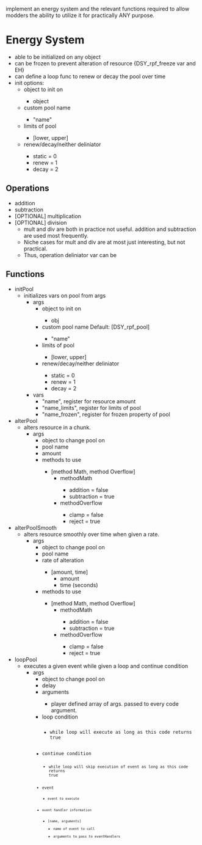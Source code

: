 implement an energy system and the relevant functions required to allow modders the ability to utilize it for practically ANY purpose.

# Energy System
- able to be initialized on any object
- can be frozen to prevent alteration of resource {DSY_rpf_freeze var and EH}
- can define a loop func to renew or decay the pool over time
- init options:
    - object to init on <OBJ>
        - object
    - custom pool name <STR>
        - "name"
    - limits of pool <ARRAY>
        - [lower, upper]
    - renew/decay/neither deliniator <NUM>
        - static = 0
        - renew  = 1
        - decay  = 2

## Operations
- addition
- subtraction
- [OPTIONAL] multiplication
- [OPTIONAL] division
    - mult and div are both in practice not useful. addition and subtraction are used most frequently.
    - Niche cases for mult and div are at most just interesting, but not practical.
    - Thus, operation deliniator var can be <BOOL>

## Functions
- initPool
    - initializes vars on pool from args
        - args 
            - object to init on <OBJ>
                - obj
            - custom pool name <STR> Default: [DSY_rpf_pool]
                - "name"
            - limits of pool <ARRAY>
                - [lower, upper]
            - renew/decay/neither deliniator <NUM>
                - static = 0
                - renew  = 1
                - decay  = 2
        - vars
            - "name", register for resource amount <NUM>
            - "name_limits", register for limits of pool <ARRAY>
            - "name_frozen", register for frozen property of pool <BOOL>
- alterPool
    - alters resource in a chunk.
        - args
            - object to change pool on <OBJ>
            - pool name <STR>
            - amount <NUM>
            - methods to use <ARRAY>
                - [method Math, method Overflow]
                    - methodMath <BOOL>
                        - addition    = false
                        - subtraction = true
                    - methodOverflow <BOOL>
                        - clamp     = false
                        - reject    = true
- alterPoolSmooth
    - alters resource smoothly over time when given a rate.
        - args
            - object to change pool on <OBJ>
            - pool name <STR>
            - rate of alteration <ARRAY>
                - [amount, time]
                    - amount <NUM>
                    - time (seconds) <NUM>
            - methods to use <ARRAY>
                - [method Math, method Overflow]
                    - methodMath <BOOL>
                        - addition    = false
                        - subtraction = true
                    - methodOverflow <BOOL>
                        - clamp     = false
                        - reject    = true
- loopPool
    - executes a given event while given a loop and continue condition
        - args
            - object to change pool on <OBJ>
            - delay <NUM>
            - arguments <ARRAY>
                - player defined array of args. passed to every code argument.
            - loop condition <CODE>
                - while loop will execute as long as this code returns true
            - continue condition <CODE>
                - while loop will skip execution of event as long as this code returns true
            - event <CODE>
                - event to execute
            - event handler information <ARRAY>
                - [name, arguments]
                    - name of event to call <STR>
                    - arguments to pass to eventHandlers <ARRAY>